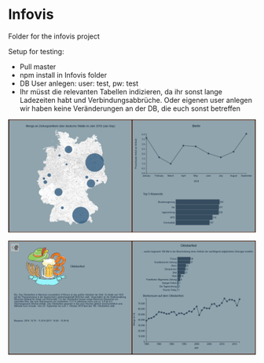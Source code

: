 # Infovis
Folder for the infovis project


Setup for testing:

- Pull master
- npm install in Infovis folder
- DB User anlegen: user: test, pw: test
- Ihr müsst die relevanten Tabellen indizieren, da ihr sonst lange Ladezeiten habt und Verbindungsabbrüche.
Oder eigenen user anlegen wir haben keine Veränderungen an der DB, die euch sonst betreffen

![alt text](https://github.com/Idefixus/Infovis/blob/master/res/preview1.PNG)

![alt text](https://github.com/Idefixus/Infovis/blob/master/res/preview2.PNG)
